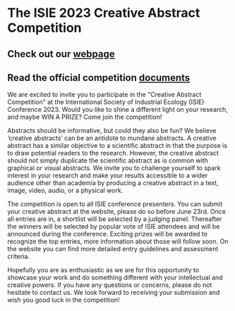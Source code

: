 # The ISIE 2023 Creative Abstract Competition

## Check out our [webpage](https://isie-2023-creativeabstractcompetition.github.io/)

## Read the official competition [documents]()


We are excited to invite you to participate in the "Creative Abstract Competition" at the International Society of Industrial Ecology (ISIE) Conference 2023. Would you like to shine a different light on your research, and maybe WIN A PRIZE? Come join the competition! 

Abstracts should be informative, but could they also be fun? We believe ‘creative abstracts’ can be an antidote to mundane abstracts. A creative abstract has a similar objective to a scientific abstract in that the purpose is to draw potential readers to the research. However, the creative abstract should not simply duplicate the scientific abstract as is common with graphical or visual abstracts. We invite you to challenge yourself to spark interest in your research and make your results accessible to a wider audience other than academia by producing a creative abstract in a text, image, video, audio, or a physical work.  

The competition is open to all ISIE conference presenters. You can submit your creative abstract at the website, please do so before June 23rd. Once all entries are in, a shortlist will be selected by a judging panel. Thereafter the winners will be selected by popular vote of ISIE attendees and will be announced during the conference. Exciting prizes will be awarded to recognize the top entries, more information about those will follow soon. On the website you can find more detailed entry guidelines and assessment criteria.  

Hopefully you are as enthusiastic as we are for this opportunity to showcase your work and do something different with your intellectual and creative powers. If you have any questions or concerns, please do not hesitate to contact us. We look forward to receiving your submission and wish you good luck in the competition! 